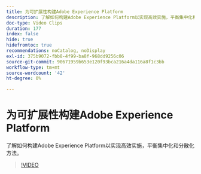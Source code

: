 ```yaml
---
title: 为可扩展性构建Adobe Experience Platform
description: 了解如何构建Adobe Experience Platform以实现高效实施，平衡集中化和分散化方法。
doc-type: Video Clips
duration: 177
index: false
hide: true
hidefromtoc: true
recommendations: noCatalog, noDisplay
exl-id: 375b9072-fbb8-4f99-ba8f-968dd9256c06
source-git-commit: 90671959b653e120f93bca216a4da116a8f1c3bb
workflow-type: tm+mt
source-wordcount: '42'
ht-degree: 0%

---
```


# 为可扩展性构建Adobe Experience Platform

了解如何构建Adobe Experience Platform以实现高效实施，平衡集中化和分散化方法。

<!-- 62_S601_3442532_176_architecting-adobe-experience-platform-for-scalability -->
>[!VIDEO](https://video.tv.adobe.com/v/3459714/?learn=on&enablevpops=true&captions=chi_hans)
